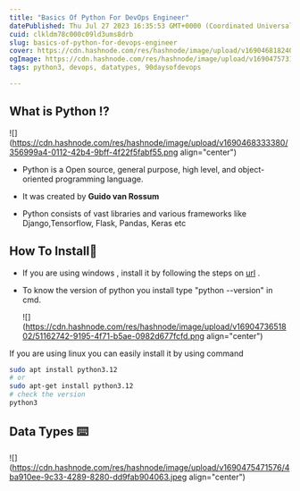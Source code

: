 ```yaml
---
title: "Basics Of Python For DevOps Engineer"
datePublished: Thu Jul 27 2023 16:35:53 GMT+0000 (Coordinated Universal Time)
cuid: clkldm78c000c09ld3ums8drb
slug: basics-of-python-for-devops-engineer
cover: https://cdn.hashnode.com/res/hashnode/image/upload/v1690468182405/9febb914-f6b1-45b9-828d-56f130e68034.jpeg
ogImage: https://cdn.hashnode.com/res/hashnode/image/upload/v1690475731903/02fda86c-592a-4eb7-8aaa-494405e3041f.png
tags: python3, devops, datatypes, 90daysofdevops

---
```


## What is Python ⁉️

![](https://cdn.hashnode.com/res/hashnode/image/upload/v1690468333380/356999a4-0112-42b4-9bff-4f22f5fabf55.png align="center")

* Python is a Open source, general purpose, high level, and object-oriented programming language.
    
* It was created by **Guido van Rossum**
    
* Python consists of vast libraries and various frameworks like Django,Tensorflow, Flask, Pandas, Keras etc
    

## How To Install🤔

* If you are using windows , install it by following the steps on [url](https://www.python.org/downloads/) .
    
* To know the version of python you install type "python --version" in cmd.
    
    ![](https://cdn.hashnode.com/res/hashnode/image/upload/v1690473651802/51162742-9195-4f71-b5ae-0982d677fcfd.png align="center")
    

If you are using linux you can easily install it by using command

```bash
sudo apt install python3.12
# or
sudo apt-get install python3.12
# check the version 
python3
```

## Data Types ⌨️

![](https://cdn.hashnode.com/res/hashnode/image/upload/v1690475471576/4ba910ee-9c33-4289-8280-dd9fab904063.jpeg align="center")